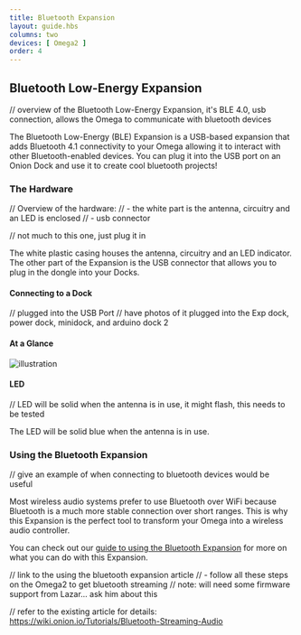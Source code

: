 ```yaml
---
title: Bluetooth Expansion
layout: guide.hbs
columns: two
devices: [ Omega2 ]
order: 4
---
```


## Bluetooth Low-Energy Expansion

// overview of the Bluetooth Low-Energy Expansion, it's BLE 4.0, usb connection, allows the Omega to communicate with bluetooth devices

The Bluetooth Low-Energy (BLE) Expansion is a USB-based expansion that adds Bluetooth 4.1 connectivity to your Omega allowing it to interact with other Bluetooth-enabled devices. You can plug it into the USB port on an Onion Dock and use it to create cool bluetooth projects!

### The Hardware

// Overview of the hardware:
//  - the white part is the antenna, circuitry and an LED is enclosed
//  - usb connector

// not much to this one, just plug it in

The white plastic casing houses the antenna, circuitry and an LED indicator. The other part of the Expansion is the USB connector that allows you to plug in the dongle into your Docks.

#### Connecting to a Dock

// plugged into the USB Port
// have photos of it plugged into the Exp dock, power dock, minidock, and arduino dock 2


#### At a Glance

![illustration](https://raw.githubusercontent.com/OnionIoT/Onion-Docs/master/Omega2/Documentation/Hardware-Overview/img/bluetooth-expansion-illustration.png)

#### LED

// LED will be solid when the antenna is in use, it might flash, this needs to be tested

The LED will be solid blue when the antenna is in use.



### Using the Bluetooth Expansion

// give an example of when connecting to bluetooth devices would be useful

Most wireless audio systems prefer to use Bluetooth over WiFi because Bluetooth is a much more stable connection over short ranges. This is why this Expansion is the perfect tool to transform your Omega into a wireless audio controller.

You can check out our [guide to using the Bluetooth Expansion](#using-bluetooth-expansion) for more on what you can do with this Expansion.

<!-- TODO: add link to guide to bluetooth expansion -->

// link to the using the bluetooth expansion article
//  - follow all these steps on the Omega2 to get bluetooth streaming
// note: will need some firmware support from Lazar... ask him about this

// refer to the existing article for details:
https://wiki.onion.io/Tutorials/Bluetooth-Streaming-Audio
